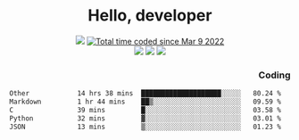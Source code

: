 # <div align='center' >Hello, developer</div>

<div align='center'>
  <a ><img src="https://img.shields.io/badge/dynamic/json?url=https%3A%2F%2Fapi.swo.moe%2Fstats%2Fgithub%2FFree-Aaron-Li&query=count&color=181717&label=GitHub&labelColor=282c34&logo=github&suffix=+follows&cacheSeconds=3600"></a>
  <a href="https://wakatime.com/@fe40087f-8eae-48dc-9950-ad0633db1591"><img src="https://wakatime.com/badge/user/fe40087f-8eae-48dc-9950-ad0633db1591.svg" alt="Total time coded since Mar 9 2022" /></a>
</div>
<div align='center'>
  <a><img src="https://img.shields.io/badge/Rookie-blue?style=plastic&logo=c&logoColor=blue&labelColor=F5B7DB"></a>
  <a><img src="https://img.shields.io/badge/Rookie-blue?style=plastic&logo=c%2B%2B&logoColor=blue&labelColor=F5B7DB"></a> 
  <a><img src="https://img.shields.io/badge/Rookie-blue?style=plastic&logo=python&logoColor=blue&labelColor=F5B7DB"></a> 
</div>

<div align='right'>
  <h3>Coding</h3>
</div>

<!--START_SECTION:waka-->

```txt
Other            14 hrs 38 mins  ████████████████████░░░░░   80.24 %
Markdown         1 hr 44 mins    ██▒░░░░░░░░░░░░░░░░░░░░░░   09.59 %
C                39 mins         █░░░░░░░░░░░░░░░░░░░░░░░░   03.58 %
Python           32 mins         ▓░░░░░░░░░░░░░░░░░░░░░░░░   03.01 %
JSON             13 mins         ▒░░░░░░░░░░░░░░░░░░░░░░░░   01.23 %
```

<!--END_SECTION:waka-->




